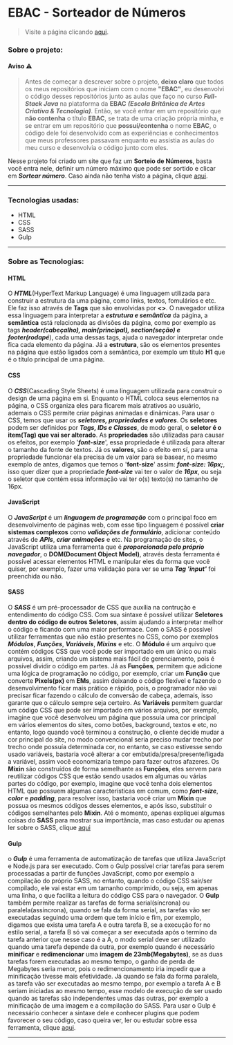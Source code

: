 # EBAC - Sorteador de Números

<!-- Link para página do projeto -->
> Visite a página clicando [aqui](https://zkd-sorteador-de-numeros.netlify.app/ "Visitar página").

### Sobre o projeto:

#### Aviso ⚠️
> Antes de começar a descrever sobre o projeto, **deixo claro** que todos os meus repositórios que iniciam com o nome **"EBAC"**, eu desenvolvi o código desses repositórios junto as aulas que faço no curso ***Full-Stack Java*** na plataforma da **EBAC** ***(Escola Britânica de Artes Criativa & Tecnologia)***. Então, se você entrar em um repositório que **não contenha** o título **EBAC**, se trata de uma criação própria minha, e se entrar em um repositório que **possuí/contenha** o nome **EBAC**, o código dele foi desenvolvido com as experiências e conhecimentos que meus professores passavam enquanto eu assistia as aulas do meu curso e desenvolvia o código junto com eles.

Nesse projeto foi criado um site que faz um **Sorteio de Números**, basta você entra nele, definir um número máximo que pode ser sortido e clicar em **_Sortear número_**. 
Caso ainda não tenha visto a página, clique [aqui](https://zkd-sorteador-de-numeros.netlify.app/ "Visitar página").

---

 ### Tecnologias usadas:
 * HTML
 * CSS
 * SASS
 * Gulp
---
### Sobre as Tecnologias:

#### HTML
O ***HTML***(HyperText Markup Language) é uma linguagem utilizada para construir a estrutura da uma página, como links, textos, fomulários e etc. Ele faz isso através de **Tags** que são envolvidas por **<>**. O navegador utiliza essa linguagem para interpretar a ***estrutura e semântica*** da página, a **semântica** está relacionada as divisões da página, como por exemplo as tags ***header(cabeçalho), main(principal), section(seção) e footer(rodapé***), cada uma dessas tags, ajuda o navegador interpretar onde fica cada elemento da página. Já a **estrutura**, são os elementos presentes na página que estão ligados com a semântica, por exemplo um título **H1** que é o título principal de uma página.

#### CSS
O ***CSS***(Cascading Style Sheets) é uma linguagem utilizada para construir o design de uma página em si. Enquanto o HTML coloca seus elementos na página, o CSS organiza eles para ficarem mais atrativos ao usuário, ademais o CSS permite criar páginas animadas e dinâmicas. Para usar o CSS, temos que usar os ***seletores, propriedades e valores***. Os **seletores** podem ser definidos por ***Tags, IDs e Classes***, de modo geral, o **seletor é o item(Tag) que vai ser alterado**. As **propriedades** são utilizadas para causar os efeitos, por exemplo '***font-size***', essa propriedade é utilizada para alterar o tamanho da fonte de textos. Já os **valores**, são o efeito em sí, para uma propriedade funcionar ela precisa de um valor para se basear, no mesmo exemplo de antes, digamos que temos o '**font-size**' assim: ***font-size: 16px;***, isso quer dizer que a propriedade ***font-size*** vai ter o valor de ***16px***, ou seja o seletor que contém essa informação vai ter o(s) texto(s) no tamanho de 16px.

#### JavaScript 
O ***JavaScript*** é um ***linguagem de programação*** com o principal foco em desenvolvimento de páginas web, com esse tipo linguagem é possível **criar sistemas complexos** como ***validações de formulário***, adicionar conteúdo através de ***APIs***, ***criar animações*** e etc. Na programação de sites, o JavaScript utiliza uma ferramenta que é ***proporcionada pelo próprio navegador***, o **DOM(Document Object Model)**, através desta ferramenta é possível acessar elementos HTML e manipular eles da forma que você quiser, por exemplo, fazer uma validação para ver se uma ***Tag 'input'*** foi preenchida ou não.

#### SASS
O **_SASS_** é um pré-processador de CSS que auxília na contrução e entendimento do código CSS. Com sua sintaxe é possível utilizar **Seletores dentro do código de outros Seletores**, assim ajudando a interpretar melhor o código e ficando com uma maior performace.
Com o SASS é possível utilizar ferramentas que não estão presentes no CSS, como por exemplos **_Módulos_**, **_Funções_**, **_Variáveis_**, **_Mixins_** e etc. O **Módulo** é um arquivo que contém códigos CSS que você pode ser importado em um único ou mais 
arquivos, assim, criando um sistema mais fácil de gerenciamento, pois é possível dividir o código em partes. Já as **Funções**, permitem que adicione uma lógica de programação no código, por exemplo, criar um **Função** que converte **Pixels(px)** em **EMs**,
assim deixando o código flexível e fazendo o desenvolvimento ficar mais prático e rápido, pois, o programador não vai precisar ficar fazendo o cálculo de conversão de cabeça, ademais, isso garante que o cálculo sempre seja certeiro. As **Variáveis** permitem 
guardar um código CSS que pode ser importado em vários arquivos, por exemplo, imagine que você desenvolveu um página que possuía uma cor principal em vários elementos do sites, como botões, background, textos e etc, no entanto, logo quando você terminou a 
construção, o cliente decide mudar a cor principal do site, no modo convencional seria preciso mudar trecho por trecho onde possuía determinada cor, no entanto, se caso estivesse sendo usado variáveis, bastaria você alterar a cor embutida/presa/presente/ligada 
a variável, assim você economizaria tempo para fazer outros afazeres. Os **Mixin** são construídos de forma semelhante as **Funções**, eles servem para reutilizar códigos CSS que estão sendo usados em algumas ou várias partes do código, por exemplo, imagine que 
você tenha dois elementos HTML que possuem algumas características em comum, como **_font-size_**, **_color_** e **_padding_**, para resolver isso, bastaria você criar um **Mixin** que possua os mesmos códigos desses elementos, e após isso, substituir o códigos 
semelhantes pelo **Mixin**. Até o momento, apenas expliquei algumas coisas do **SASS** para mostrar sua importância, mas caso estudar ou apenas ler sobre o SASS, clique [aqui](https://sass-lang.com/documentation/ "Documentação do SASS")

#### Gulp
o **_Gulp_** é uma ferramenta de automatização de tarefas que utiliza JavaScript e Node.js para ser executado. Com o Gulp possível criar tarefas para serem processadas a partir de funções JavaScript, como por exemplo a compilação do próprio SASS, no entanto, quando o código CSS sair/ser compilado,
ele vai estar em um tamanho comprimido, ou seja, em apenas uma linha, o que facilita a leitura do código CSS para o navegador. O **Gulp** também permite realizar as tarefas de forma serial(síncrona) ou paralela(assíncrona), quando se fala da forma serial, as tarefas vão ser executadas seguindo uma ordem que tem início e fim,
por exemplo, digamos que exista uma tarefa A e outra tarefa B, se a execução for no estilo serial, a tarefa B só vai começar a ser executada após o termino da tarefa anterior que nesse caso é a A, o modo serial deve ser utilizado quando uma tarefa depende da outra, por exemplo quando
é necessário **minificar** e **redimencionar** uma **imagem de 23mb(Megabytes)**, se as duas tarefas forem executadas ao mesmo tempo, o ganho de perda de Megabytes seria menor, pois o redimencionamento iria impedir que a minificação tivesse mais efetividade. Já quando se fala
da forma paralela, as tarefa vão ser executadas ao mesmo tempo, por exemplo a tarefa A e B seriam iniciadas ao mesmo tempo, esse modelo de execução de ser usado quando as tarefas são independentes umas das outras, por exemplo a minificação de uma imagem e a compilação do SASS.
Para usar o Gulp é necessário conhecer a sintaxe dele e conhecer plugins que podem favorecer o seu código, caso queira ver, ler ou estudar sobre essa ferramenta, clique [aqui](https://gulpjs.com/docs/en/getting-started/quick-start "Documentação do Gulp").

---
